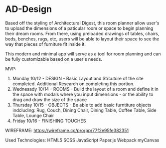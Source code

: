 # AD-Design

Based off the styling of Architectural Digest, this room planner allow user's to upload the dimensions of a paticular room or space to begin planning their dream rooms. From there, using preloaded drawings of tables, chairs, beds, benches, rugs, etc, users will be able to layout their space to see the way that pieces of furniture fit inside it. 

This modern and minimal app will serve as a tool for room planning and can be fully customizable based on a user's needs. 

MVP:
1. Monday 10/12 - DESIGN - Basic Layout and Strcuture of the site completed. Additional Research on completing this portion.
2. Wednesady 10/14 - ROOMS - Build the layout of a room and define it in the space with modals where you input dimensions - or the ability to drag and draw the size of the space 
3. Thursday 10/15 - OBJECTS - Be able to add basic furntiture objects indcluding: Rug, Couch, Dining Chair, Dining Table, Coffee Table, Side Table, Lounge Chair
4. Friday 10/16 - FINISHING TOUCHES 

WIREFRAME: https://wireframe.cc/pro/pp/77f2e95fe382351

Used Technologies: 
HTML5
SCSS
JavaScript
Paper.js
Webpack
myCanvas
